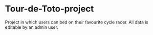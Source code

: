 # Tour-de-Toto-project
Project in which users can bed on their favourite cycle racer. All data is editable by an admin user.
